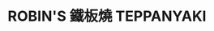 ---
title: "ROBIN'S 鐵板燒 TEPPANYAKI"
description: "ROBIN'S 鐵板燒 TEPPANYAKI"
layout: shop
keywords:
  - 美食競賽
  - 台灣美食
  - 美食精選
datePublished: "2025-06-30"
dateModified: "2025-07-06"
city: "台北市"
district: "中山區"
address: "台北市中山區中山北路二段39巷3號2樓"
phone: "0225238000#3930"
geo: "25.054178942666436, 121.52425337420513"
google_map: "https://maps.app.goo.gl/3FzsW8bTLDFBvoqL8"
footinder: "https://footinder.com.tw/%e5%8f%b0%e5%8c%97%e5%b8%82%e4%b8%ad%e5%b1%b1%e5%8d%80/52597/"
official: "https://www.regenttaiwan.com/dining/robins-teppanyaki"
award:
  - name: "500盤"
    year: "2024"
    entries:
      - dishes:
          - "西班牙伊比利豚上蓋肉"

---
